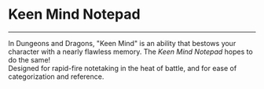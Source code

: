 # Keen Mind Notepad

-----

In Dungeons and Dragons, "Keen Mind" is an ability that bestows your character with a nearly flawless memory. The *Keen Mind Notepad* hopes to do the same!  
Designed for rapid-fire notetaking in the heat of battle, and for ease of categorization and reference.
